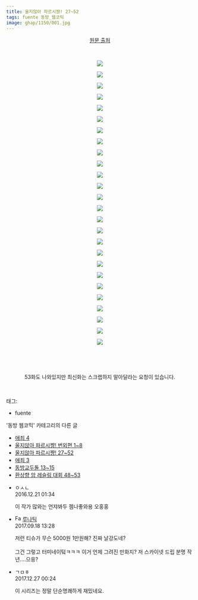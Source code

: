 ```yaml
---
title: 울지않아 파르시쨩! 27~52
tags: fuente 동방_웹코믹
image: ghap/1150/001.jpg
---
```

<div class="article">
<p style="text-align: center; clear: none; float: none;"><a class="tx-link" href="http://fuente2116.tistory.com/" target="_blank">원문 출처</a></p>
<p style="text-align: center; clear: none; float: none;"><br/></p>
<p style="text-align: center; clear: none; float: none;"><img src="{{ site.nasurl }}/ghap/1150/001.jpg"/></p>
<p style="text-align: center; clear: none; float: none;"><img src="{{ site.nasurl }}/ghap/1150/002.jpg"/></p>
<p style="text-align: center; clear: none; float: none;"><img src="{{ site.nasurl }}/ghap/1150/003.jpg"/></p>
<p style="text-align: center; clear: none; float: none;"><img src="{{ site.nasurl }}/ghap/1150/004.jpg"/></p>
<p style="text-align: center; clear: none; float: none;"><img src="{{ site.nasurl }}/ghap/1150/005.jpg"/></p>
<p style="text-align: center; clear: none; float: none;"><img src="{{ site.nasurl }}/ghap/1150/006.jpg"/></p>
<p style="text-align: center; clear: none; float: none;"><img src="{{ site.nasurl }}/ghap/1150/007.jpg"/></p>
<p style="text-align: center; clear: none; float: none;"><img src="{{ site.nasurl }}/ghap/1150/008.jpg"/></p>
<p style="text-align: center; clear: none; float: none;"><img src="{{ site.nasurl }}/ghap/1150/009.jpg"/></p>
<p style="text-align: center; clear: none; float: none;"><img src="{{ site.nasurl }}/ghap/1150/010.jpg"/></p>
<p style="text-align: center; clear: none; float: none;"><img src="{{ site.nasurl }}/ghap/1150/011.jpg"/></p>
<p style="text-align: center; clear: none; float: none;"><img src="{{ site.nasurl }}/ghap/1150/012.jpg"/></p>
<p style="text-align: center; clear: none; float: none;"><img src="{{ site.nasurl }}/ghap/1150/013.jpg"/></p>
<p style="text-align: center; clear: none; float: none;"><img src="{{ site.nasurl }}/ghap/1150/014.jpg"/></p>
<p style="text-align: center; clear: none; float: none;"><img src="{{ site.nasurl }}/ghap/1150/015.jpg"/></p>
<p style="text-align: center; clear: none; float: none;"><img src="{{ site.nasurl }}/ghap/1150/016.jpg"/></p>
<p style="text-align: center; clear: none; float: none;"><img src="{{ site.nasurl }}/ghap/1150/017.jpg"/></p>
<p style="text-align: center; clear: none; float: none;"><img src="{{ site.nasurl }}/ghap/1150/018.jpg"/></p>
<p style="text-align: center; clear: none; float: none;"><img src="{{ site.nasurl }}/ghap/1150/019.jpg"/></p>
<p style="text-align: center; clear: none; float: none;"><img src="{{ site.nasurl }}/ghap/1150/020.jpg"/></p>
<p style="text-align: center; clear: none; float: none;"><img src="{{ site.nasurl }}/ghap/1150/021.jpg"/></p>
<p style="text-align: center; clear: none; float: none;"><img src="{{ site.nasurl }}/ghap/1150/022.jpg"/></p>
<p style="text-align: center; clear: none; float: none;"><img src="{{ site.nasurl }}/ghap/1150/023.jpg"/></p>
<p style="text-align: center; clear: none; float: none;"><img src="{{ site.nasurl }}/ghap/1150/024.jpg"/></p>
<p style="text-align: center; clear: none; float: none;"><img src="{{ site.nasurl }}/ghap/1150/025.jpg"/></p>
<p style="text-align: center; clear: none; float: none;"><img src="{{ site.nasurl }}/ghap/1150/026.jpg"/></p>
<p style="text-align: center; clear: none; float: none;"><br/></p>
<p style="text-align: center; clear: none; float: none;"><br/></p>
<p style="text-align: center; clear: none; float: none;">53화도 나와있지만 최신화는 스크랩하지 말아달라는 요청이 있습니다.</p>
<p><br/></p>
</div><div class="tagTrail">
<p>태그: </p>
<ul>
<li>fuente</li>
</ul>
</div><div class="another">
<p>'동방 웹코믹' 카테고리의 다른 글</p>
<ul>
<li><a href="/2016-07-27-ghap_1154">애죄 4</a></li>
<li><a href="/2016-07-27-ghap_1151">울지않아 파르시쨩! 번외편 1~8</a></li>
<li><a href="/2016-07-27-ghap_1150">울지않아 파르시쨩! 27~52</a></li>
<li><a href="/2016-07-26-ghap_1132">애죄 3</a></li>
<li><a href="/2016-07-26-ghap_1124">동방교두돌 13~15</a></li>
<li><a href="/2016-07-26-ghap_1101">환상향 암 레슬링 대회 48~53</a></li>
</ul>
</div><div class="cb_module cb_fluid">
<div class="cb_wrt cb_profile">
<div class="comment">
<ul>
<li class="cb_thumb_off" id="comment14874472">
<div class="cb_comment_area">
<div class="cb_info_area">
<div class="cb_section">
<span class="cb_nick_name">ㅇㅅㄴ</span>
</div>
<div class="cb_section">
<span class="cb_date">2016.12.21 01:34 </span>
</div>
</div>
<div class="cb_dsc_comment">
<p class="cb_dsc">
											이 작가 많와는 언쟈봐두 젬나좋와용 오홍홍
										</p>
</div>
</div></li>
<li class="cb_thumb_off" id="comment15085353">
<div class="cb_comment_area">
<div class="cb_info_area">
<div class="cb_section">
<span class="cb_nick_name"><img alt="Favicon of http://blog.naver.com/berko77/221097356398" height="16" onerror="this.onerror=null;this.parentNode.removeChild(this)" src="http://blog.naver.com/favicon.ico" width="16"/> <a href="http://blog.naver.com/berko77/221097356398" onclick="return openLinkInNewWindow(this)">루나틱</a></span>
</div>
<div class="cb_section">
<span class="cb_date">2017.09.18 13:28 </span>
</div>
</div>
<div class="cb_dsc_comment">
<p class="cb_dsc">
											저런 티슈가 무슨 5000원 1만원해? 진짜 날강도네? <br/>
<br/>
그건 그렇고 터미네이텈ㅋㅋㅋ 이거 언제 그려진 만화지? 저 스카이넷 드립 분명 작년....으응? <br/>
</p>
</div>
</div></li>
<li class="cb_thumb_off" id="comment15160481">
<div class="cb_comment_area">
<div class="cb_info_area">
<div class="cb_section">
<span class="cb_nick_name">ㄱㅁㅎ</span>
</div>
<div class="cb_section">
<span class="cb_date">2017.12.27 00:24 </span>
</div>
</div>
<div class="cb_dsc_comment">
<p class="cb_dsc">
											이 시리즈는 정말 단순명쾌하게 재밌네요.
										</p>
</div>
</div></li>
</ul>
</div>
</div><!-- commentList close -->
</div>